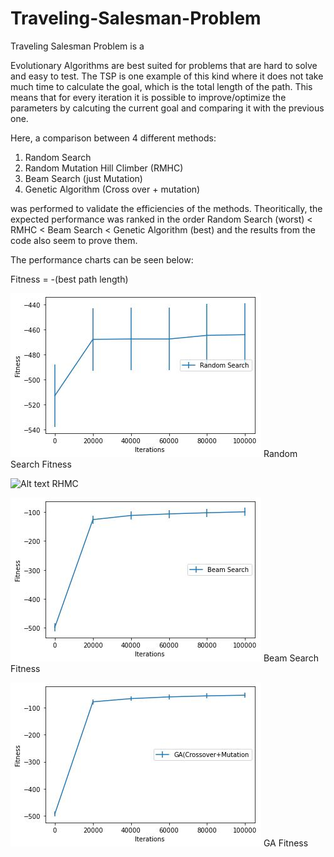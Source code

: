 # Traveling-Salesman-Problem

Traveling Salesman Problem is a

Evolutionary Algorithms are best suited for problems that are hard to solve and easy to test. The TSP is one example of this kind where it does not take much time to calculate the goal, which is the total length of the path. This means that for every iteration it is possible to improve/optimize the parameters by calcuting the current goal and comparing it with the previous one.

Here, a comparison between 4 different methods:

1. Random Search
2. Random Mutation Hill Climber (RMHC)
3. Beam Search (just Mutation)
4. Genetic Algorithm (Cross over + mutation)

was performed to validate the efficiencies of the methods. Theoritically, the expected performance was ranked in the order Random Search (worst) < RMHC < Beam Search < Genetic Algorithm (best) and the results from the code also seem to prove them. 

The performance charts can be seen below:

Fitness = -(best path length)

<p aligh="center">
    <img src="/images/RandomSearch_Fitness.png" alt="Alt text" title="Random Search">
    Random Search Fitness
</p>

<p aligh="center">
    <img src="/images/RHMC_Fitness.png" alt="Alt text" title="RHMC">
    RHMC
</p>

<p aligh="center">
    <img src="/images/BeamSearch_Fitness.png" alt="Alt text" title="Beam Search">
    Beam Search Fitness
</p>

<p aligh="center">
    <img src="/images/GA_Fitness.png" alt="Alt text" title="GA Search">
    GA Fitness
</p>
